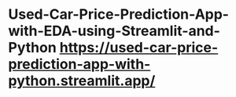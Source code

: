 # Used-Car-Price-Prediction-App-with-EDA-using-Streamlit-and-Python <https://used-car-price-prediction-app-with-python.streamlit.app/>
